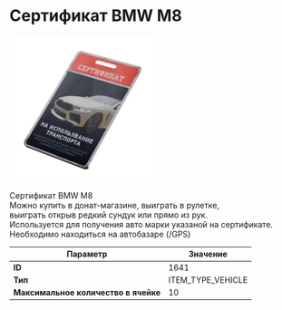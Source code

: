 # Сертификат BMW M8

![Item Image](../img/1641.webp?raw=true)

Сертификат BMW M8<br>Можно купить в донат-магазине, выиграть в рулетке, <br>выиграть открыв редкий сундук или прямо из рук.<br>Используется для получения авто марки указаной на сертификате.<br>Необходимо находиться на автобазаре (/GPS)


| Параметр | Значение |
|----------|----------|
| **ID** | 1641 |
| **Тип** | ITEM_TYPE_VEHICLE |
| **Максимальное количество в ячейке** | 10 |

